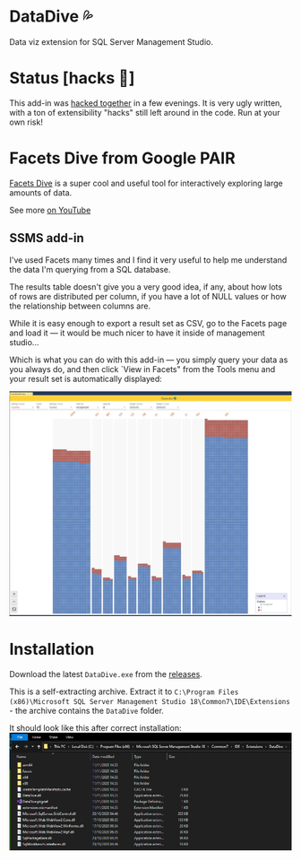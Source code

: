 # DataDive 💦
Data viz extension for SQL Server Management Studio.

# Status [hacks 💬] 
This add-in was [hacked together](https://twitter.com/Latish/status/1326288025110908929) in a few evenings. It is very ugly written, with a ton of extensibility "hacks" still left around in the code. Run at your own risk!

# Facets Dive from Google PAIR
[Facets Dive](https://pair-code.github.io/facets/) is a super cool and useful tool for interactively exploring large amounts of data.

See more [on YouTube](https://youtu.be/WVclIFyCCOo?t=153)

## SSMS add-in
I've used Facets many times and I find it very useful to help me understand the data I'm querying from a SQL database.

The results table doesn't give you a very good idea, if any, about how lots of rows are distributed per column, if you have a lot of NULL values or how the relationship between columns are.

While it is easy enough to export a result set as CSV, go to the Facets page and load it — it would be much nicer to have it inside of management studio...

Which is what you can do with this add-in — you simply query your data as you always do, and then click `View in Facets" from the Tools menu and your result set is automatically displayed:

![img](preview.jpg)

# Installation
Download the latest `DataDive.exe` from the [releases](https://github.com/martinnormark/DataDive/releases).

This is a self-extracting archive. Extract it to `C:\Program Files (x86)\Microsoft SQL Server Management Studio 18\Common7\IDE\Extensions` - the archive contains the `DataDive` folder.

It should look like this after correct installation:
![installed](installed.png)

